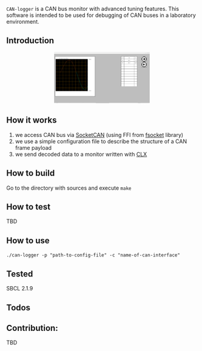 `CAN-logger` is a CAN bus monitor with advanced tuning features. This software is intended to be used for debugging of CAN buses in a laboratory environment.

## Introduction
<p align="center">
	<img src=demo.png width=50% height=50%>
</p>

## How it works
1. we access CAN bus via [SocketCAN](https://www.kernel.org/doc/html/latest/networking/can.html) (using FFI from [fsocket](https://github.com/fjames86/fsocket) library)
2. we use a simple configuration file to describe the structure of a CAN frame payload
3. we send decoded data to a monitor written with [CLX](https://sharplispers.github.io/clx/)

## How to build
Go to the directory with sources and execute `make`

## How to test
TBD

## How to use
```
./can-logger -p "path-to-config-file" -c "name-of-can-interface"
```
## Tested
SBCL 2.1.9

## Todos


## Contribution:
TBD
